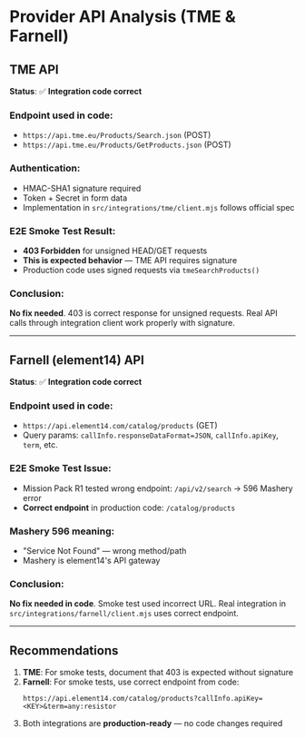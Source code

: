 # Provider API Analysis (TME & Farnell)

## TME API

**Status**: ✅ **Integration code correct**

### Endpoint used in code:
- `https://api.tme.eu/Products/Search.json` (POST)
- `https://api.tme.eu/Products/GetProducts.json` (POST)

### Authentication:
- HMAC-SHA1 signature required
- Token + Secret in form data
- Implementation in `src/integrations/tme/client.mjs` follows official spec

### E2E Smoke Test Result:
- **403 Forbidden** for unsigned HEAD/GET requests
- **This is expected behavior** — TME API requires signature
- Production code uses signed requests via `tmeSearchProducts()`

### Conclusion:
**No fix needed**. 403 is correct response for unsigned requests.
Real API calls through integration client work properly with signature.

---

## Farnell (element14) API

**Status**: ✅ **Integration code correct**

### Endpoint used in code:
- `https://api.element14.com/catalog/products` (GET)
- Query params: `callInfo.responseDataFormat=JSON`, `callInfo.apiKey`, `term`, etc.

### E2E Smoke Test Issue:
- Mission Pack R1 tested wrong endpoint: `/api/v2/search` → 596 Mashery error
- **Correct endpoint** in production code: `/catalog/products`

### Mashery 596 meaning:
- "Service Not Found" — wrong method/path
- Mashery is element14's API gateway

### Conclusion:
**No fix needed in code**. Smoke test used incorrect URL.
Real integration in `src/integrations/farnell/client.mjs` uses correct endpoint.

---

## Recommendations

1. **TME**: For smoke tests, document that 403 is expected without signature
2. **Farnell**: For smoke tests, use correct endpoint from code:
   ```
   https://api.element14.com/catalog/products?callInfo.apiKey=<KEY>&term=any:resistor
   ```
3. Both integrations are **production-ready** — no code changes required
